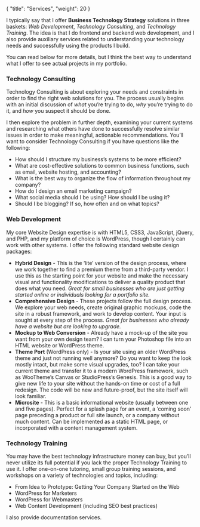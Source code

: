 {
   "title": "Services",
   "weight": 20
}

I typically say that I offer **Business Technology Strategy** solutions in three baskets: *Web Development*, *Technology Consulting*, and *Technology Training*. The idea is that I do frontend and backend web development, and I also provide auxiliary services related to understanding your technology needs and successfully using the products I build.

You can read below for more details, but I think the best way to understand what I offer to see actual projects in my portfolio.

### Technology Consulting

Technology Consulting is about exploring your needs and constraints in order to find the right web solutions for you. The process usually begins with an initial discussion of *what* you’re trying to do, *why* you’re trying to do it, and *how* you suspect it should be done.

I then explore the problem in further depth, examining your current systems and researching what others have done to successfully resolve similar issues in order to make meaningful, actionable recommendations. You’ll want to consider Technology Consulting if you have questions like the following:

- How should I structure my business’s systems to be more efficient?
- What are cost-effective solutions to common business functions, such as email, website hosting, and accounting?
- What is the best way to organize the flow of information throughout my company?
- How do I design an email marketing campaign?
- What social media should I be using? How should I be using it?
- Should I be blogging? If so, how often and on what topics?

### Web Development

My core Website Design expertise is with HTML5, CSS3, JavaScript, jQuery, and PHP, and my platform of choice is WordPress, though I certainly can work with other systems. I offer the following standard website design packages:

- **Hybrid Design** - This is the ‘lite’ version of the design process, where we work together to find a premium theme from a third-party vendor. I use this as the starting point for your website and make the necessary visual and functionality modifications to deliver a quality product that does what you need. *Great for small businesses who are just getting started online or individuals looking for a portfolio site.*
- **Comprehensive Design** - These projects follow the full design process. We explore your web needs, create original graphic mockups, code the site in a robust framework, and work to develop content. Your input is sought at every step of the process. *Great for businesses who already have a website but are looking to upgrade.*
- **Mockup to Web Conversion** - Already have a mock-up of the site you want from your own design team? I can turn your Photoshop file into an HTML website or WordPress theme.
- **Theme Port** (WordPress only) - Is your site using an older WordPress theme and just not running well anymore? Do you want to keep the look mostly intact, but make some visual upgrades, too? I can take your current theme and transfer it to a modern WordPress framework, such as WooTheme’s Canvas or StudioPress’s Genesis. This is a good way to give new life to your site without the hands-on time or cost of a full redesign. The code will be new and future-proof, but the site itself will look familiar.
- **Microsite** - This is a basic informational website (usually between one and five pages). Perfect for a splash page for an event, a ‘coming soon’ page preceding a product or full site launch, or a company without much content. Can be implemented as a static HTML page, or incorporated with a content management system.

### Technology Training

You may have the best technology infrastructure money can buy, but you’ll never utilize its full potential if you lack the proper Technology Training to use it. I offer one-on-one tutoring, small group training sessions, and workshops on a variety of technologies and topics, including:

- From Idea to Prototype: Getting Your Company Started on the Web
- WordPress for Marketers
- WordPress for Webmasters
- Web Content Development (including SEO best practices)

I also provide documentation services.